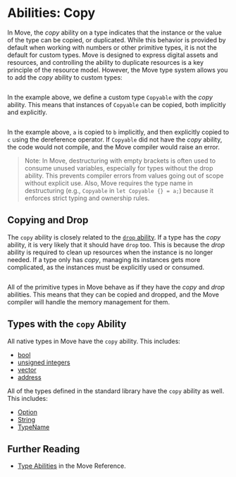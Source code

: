 # Abilities: Copy

In Move, the _copy_ ability on a type indicates that the instance or the value of the type can be
copied, or duplicated. While this behavior is provided by default when working with numbers or other
primitive types, it is not the default for custom types. Move is designed to express digital assets
and resources, and controlling the ability to duplicate resources is a key principle of the resource
model. However, the Move type system allows you to add the _copy_ ability to custom types:

```move file=packages/samples/sources/move-basics/copy-ability.move anchor=copyable

```

In the example above, we define a custom type `Copyable` with the _copy_ ability. This means that
instances of `Copyable` can be copied, both implicitly and explicitly.

```move file=packages/samples/sources/move-basics/copy-ability.move anchor=copyable_test

```

In the example above, `a` is copied to `b` implicitly, and then explicitly copied to `c` using the
dereference operator. If `Copyable` did not have the _copy_ ability, the code would not compile, and
the Move compiler would raise an error.

> Note: In Move, destructuring with empty brackets is often used to consume unused variables,
> especially for types without the drop ability. This prevents compiler errors from values going out
> of scope without explicit use. Also, Move requires the type name in destructuring (e.g.,
> `Copyable` in `let Copyable {} = a;`) because it enforces strict typing and ownership rules.

## Copying and Drop

The `copy` ability is closely related to the [`drop` ability](./drop-ability). If a type has the
_copy_ ability, it is very likely that it should have `drop` too. This is because the _drop_ ability
is required to clean up resources when the instance is no longer needed. If a type only has _copy_,
managing its instances gets more complicated, as the instances must be explicitly used or consumed.

```move file=packages/samples/sources/move-basics/copy-ability.move anchor=copy_drop

```

All of the primitive types in Move behave as if they have the _copy_ and _drop_ abilities. This
means that they can be copied and dropped, and the Move compiler will handle the memory management
for them.

## Types with the `copy` Ability

All native types in Move have the `copy` ability. This includes:

- [bool](./../move-basics/primitive-types#booleans)
- [unsigned integers](./../move-basics/primitive-types#integer-types)
- [vector](./../move-basics/vector)
- [address](./../move-basics/address)

All of the types defined in the standard library have the `copy` ability as well. This includes:

- [Option](./../move-basics/option)
- [String](./../move-basics/string)
- [TypeName](./../move-basics/type-reflection)

## Further Reading

- [Type Abilities](./../../reference/abilities) in the Move Reference.
